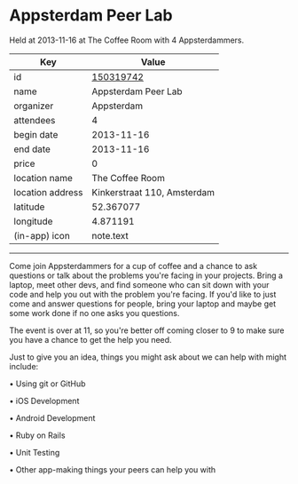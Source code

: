 # Appsterdam Peer Lab
Held at 2013-11-16 at The Coffee Room with 4 Appsterdammers.
        
|Key|Value
|---|---|
|id|[150319742](https://www.meetup.com/appsterdam/events/150319742/)|
|name|Appsterdam Peer Lab|
|organizer|Appsterdam|
|attendees|4|
|begin date|2013-11-16|
|end date|2013-11-16|
|price|0|
|location name|The Coffee Room|
|location address|Kinkerstraat 110, Amsterdam|
|latitude|52.367077|
|longitude|4.871191|
|(in-app) icon|note.text|

---

Come join Appsterdammers for a cup of coffee and a chance to ask questions or talk about the problems you're facing in your projects. Bring a laptop, meet other devs, and find someone who can sit down with your code and help you out with the problem you're facing. If you'd like to just come and answer questions for people, bring your laptop and maybe get some work done if no one asks you questions.

The event is over at 11, so you're better off coming closer to 9 to make sure you have a chance to get the help you need.

Just to give you an idea, things you might ask about we can help with might include:

• Using git or GitHub

• iOS Development

• Android Development

• Ruby on Rails

• Unit Testing

• Other app-making things your peers can help you with


